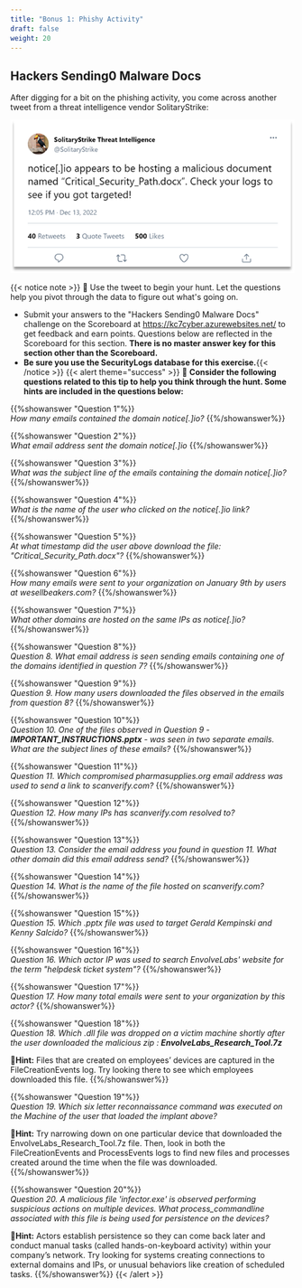 ```yaml
---
title: "Bonus 1: Phishy Activity"
draft: false
weight: 20
---
```



## Hackers Sending0 Malware Docs

After digging for a bit on the phishing activity, you come across another tweet from a threat intelligence vendor SolitaryStrike:

<img src= "https://github.com/bgrant34/workshops/blob/master/content/english/kusto-kc7/Images/Bonus1.png?raw=true" alt= “Bonus1” width="value" height="value">


{{< notice note >}}
🤔 Use the tweet to begin your hunt. Let the questions help you pivot through the data to figure out what's going on.     
- Submit your answers to the "Hackers Sending0 Malware Docs" challenge on the Scoreboard at https://kc7cyber.azurewebsites.net/ to get feedback and earn points. Questions below are reflected in the Scoreboard for this section. **There is no master answer key for this section other than the Scoreboard.**
- **Be sure you use the SecurityLogs database for this exercise.**{{< /notice >}}
{{< alert theme="success" >}}
🤔 **Consider the following questions related to this tip to help you think through the hunt. Some hints are included in the questions below:**

{{%showanswer "Question 1"%}}	
*How many emails contained the domain notice[.]io?* {{%/showanswer%}}

{{%showanswer "Question 2"%}}	
*What email address sent the domain notice[.]io* {{%/showanswer%}}

{{%showanswer "Question 3"%}}	
*What was the subject line of the emails containing the domain notice[.]io?* {{%/showanswer%}}

{{%showanswer "Question 4"%}}	
*What is the name of the user who clicked on the notice[.]io link?* {{%/showanswer%}}

{{%showanswer "Question 5"%}}	
*At what timestamp did the user above download the file: "Critical_Security_Path.docx"?* {{%/showanswer%}}

{{%showanswer "Question 6"%}}	
*How many emails were sent to your organization on January 9th by users at wesellbeakers.com?* {{%/showanswer%}}

{{%showanswer "Question 7"%}}	
*What other domains are hosted on the same IPs as notice[.]io?* {{%/showanswer%}}

{{%showanswer "Question 8"%}}	
*Question 8.	What email address is seen sending emails containing one of the domains identified in question 7?* {{%/showanswer%}}

{{%showanswer "Question 9"%}}	
*Question 9.	How many users downloaded the files observed in the emails from question 8?* {{%/showanswer%}}

{{%showanswer "Question 10"%}}	
*Question 10.	One of the files observed in Question 9 - **IMPORTANT_INSTRUCTIONS.pptx** - was seen in two separate emails. What are the subject lines of these emails?* {{%/showanswer%}}

{{%showanswer "Question 11"%}}	
*Question 11.	Which compromised pharmasupplies.org email address was used to send a link to scanverify.com?* {{%/showanswer%}}

{{%showanswer "Question 12"%}}	
*Question 12.	How many IPs has scanverify.com resolved to?* {{%/showanswer%}}

{{%showanswer "Question 13"%}}	
*Question 13.	Consider the email address you found in question 11. What other domain did this email address send?* {{%/showanswer%}}

{{%showanswer "Question 14"%}}	
*Question 14.	What is the name of the file hosted on scanverify.com?* {{%/showanswer%}}

{{%showanswer "Question 15"%}}	
*Question 15.	Which .pptx file was used to target Gerald Kempinski and Kenny Salcido?* {{%/showanswer%}}

{{%showanswer "Question 16"%}}	
*Question 16.	Which actor IP was used to search EnvolveLabs' website for the term "helpdesk ticket system"?* {{%/showanswer%}}

{{%showanswer "Question 17"%}}	
*Question 17.	How many total emails were sent to your organization by this actor?* {{%/showanswer%}}

{{%showanswer "Question 18"%}}	
*Question 18.	Which .dll file was dropped on a victim machine shortly after the user downloaded the malicious zip : **EnvolveLabs_Research_Tool.7z***

🤫**Hint:** Files that are created on employees’ devices are captured in the FileCreationEvents log. Try looking there to see which employees downloaded this file. {{%/showanswer%}}

{{%showanswer "Question 19"%}}	
*Question 19.	Which six letter reconnaissance command was executed on the Machine of the user that loaded the implant above?*

🤫**Hint:** Try narrowing down on one particular device that downloaded the EnvolveLabs_Research_Tool.7z file. Then, look in both the FileCreationEvents and ProcessEvents logs to find new files and processes created around the time when the file was downloaded.{{%/showanswer%}}

{{%showanswer "Question 20"%}}	
*Question 20.	A malicious file 'infector.exe' is observed performing suspicious actions on multiple devices. What process_commandline associated with this file is being used for persistence on the devices?*

🤫**Hint:** Actors establish persistence so they can come back later and conduct manual tasks (called hands-on-keyboard activity) within your company’s network. Try looking for systems creating connections to external domains and IPs, or unusual behaviors like creation of scheduled tasks. {{%/showanswer%}}
{{< /alert >}}